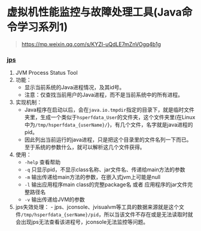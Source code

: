 # 虚拟机性能监控与故障处理工具(Java命令学习系列1)

> https://mp.weixin.qq.com/s/KYZI-uQdLE7mZnVOgq4b1g

### [jps](https://mp.weixin.qq.com/s/fJP-o0Hzufu3pu9jSyF8Ow)
1. JVM Process Status Tool
2. 功能：
    - 显示当前系统的Java进程情况，及其id号。
    - 注意：仅查找当前用户的Java进程，而不是当前系统中的所有进程。
3. 实现机制：
    - Java程序在启动以后，会在`java.io.tmpdir`指定的目录下，就是临时文件夹里，生成一个类似于`hsperfdata_User`的文件夹，这个文件夹里(在Linux中为`/tmp/hsperfdata_{userName}/`}，有几个文件，名字就是java进程的pid。
    - 因此列出当前运行的java进程，只是把这个目录里的文件名列一下而已。至于系统的参数什么，就可以解析这几个文件获得。
4. 使用：
    - `-help` 查看帮助
    - `-q` 只显示pid，不显示class名称、jar文件名、传递给main方法的参数
    - `-m` 输出传递给main方法的参数，在嵌入式jvm上可能是null
    - `-l` 输出应用程序main class的完整package名 或者 应用程序的jar文件完整路径名
    - `-v` 输出传递给JVM的参数
5. jps失效处理：
        - jps、jconsole、jvisualvm等工具的数据来源就是这个文件`/tmp/hsperfdata_{serName}/pid`，所以当该文件不存在或是无法读取时就会出现jps无法查看该进程号，jconsole无法监控等问题。
